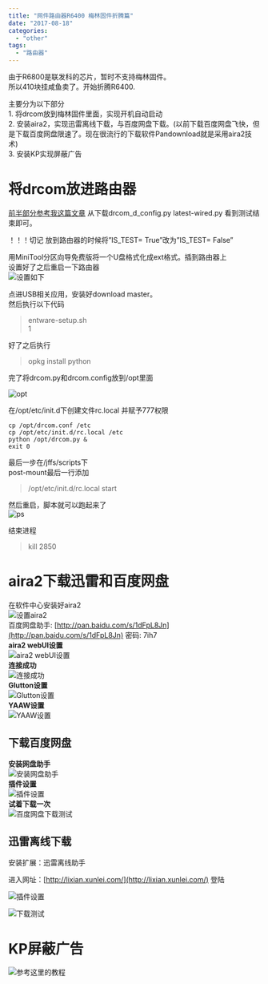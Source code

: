 ```yaml
---
title: "网件路由器R6400 梅林固件折腾篇"
date: "2017-08-18"
categories: 
  - "other"
tags: 
  - "路由器"
---
```


由于R6800是联发科的芯片，暂时不支持梅林固件。  
所以410块挂咸鱼卖了。开始折腾R6400.

主要分为以下部分  
1\. 将drcom放到梅林固件里面，实现开机自动启动  
2\. 安装aira2，实现迅雷离线下载，与百度网盘下载。(以前下载百度网盘飞快，但是下载百度网盘限速了。现在很流行的下载软件Pandownload就是采用aira2技术)  
3\. 安装KP实现屏蔽广告

# 将drcom放进路由器

[前半部分参考我这篇文章](http://blog.csdn.net/qq_15654993/article/details/75267555) 从下载drcom\_d\_config.py latest-wired.py 看到测试结束即可。

！！！切记 放到路由器的时候将”IS\_TEST= True”改为”IS\_TEST= False”

用MiniTool分区向导免费版将一个U盘格式化成ext格式。插到路由器上  
设置好了之后重启一下路由器  
![设置如下](http://img.blog.csdn.net/20170818094751177?watermark/2/text/aHR0cDovL2Jsb2cuY3Nkbi5uZXQvcXFfMTU2NTQ5OTM=/font/5a6L5L2T/fontsize/400/fill/I0JBQkFCMA==/dissolve/70/gravity/SouthEast)

点进USB相关应用，安装好download master。  
然后执行以下代码

> entware-setup.sh  
> 1

好了之后执行

> opkg install python

完了将drcom.py和drcom.config放到/opt里面

![opt](http://img.blog.csdn.net/20170818095309401?watermark/2/text/aHR0cDovL2Jsb2cuY3Nkbi5uZXQvcXFfMTU2NTQ5OTM=/font/5a6L5L2T/fontsize/400/fill/I0JBQkFCMA==/dissolve/70/gravity/SouthEast)

在/opt/etc/init.d下创建文件rc.local 并赋予777权限

```
cp /opt/drcom.conf /etc
cp /opt/etc/init.d/rc.local /etc
python /opt/drcom.py &
exit 0
```

最后一步在/jffs/scripts下  
post-mount最后一行添加

> /opt/etc/init.d/rc.local start

然后重启，脚本就可以跑起来了  
![ps](http://img.blog.csdn.net/20170818095712582?watermark/2/text/aHR0cDovL2Jsb2cuY3Nkbi5uZXQvcXFfMTU2NTQ5OTM=/font/5a6L5L2T/fontsize/400/fill/I0JBQkFCMA==/dissolve/70/gravity/SouthEast)

结束进程

> kill 2850

# aira2下载迅雷和百度网盘

在软件中心安装好aira2  
![设置aira2](http://img.blog.csdn.net/20170818100419080?watermark/2/text/aHR0cDovL2Jsb2cuY3Nkbi5uZXQvcXFfMTU2NTQ5OTM=/font/5a6L5L2T/fontsize/400/fill/I0JBQkFCMA==/dissolve/70/gravity/SouthEast)  
百度网盘助手: [http://pan.baidu.com/s/1dFpL8Jn](http://pan.baidu.com/s/1dFpL8Jn) 密码: 7ih7  
**aira2 webUI设置**  
![aira2 webUI设置](http://img.blog.csdn.net/20170818101016424?watermark/2/text/aHR0cDovL2Jsb2cuY3Nkbi5uZXQvcXFfMTU2NTQ5OTM=/font/5a6L5L2T/fontsize/400/fill/I0JBQkFCMA==/dissolve/70/gravity/SouthEast)  
**连接成功**  
![连接成功](http://img.blog.csdn.net/20170818101039979?watermark/2/text/aHR0cDovL2Jsb2cuY3Nkbi5uZXQvcXFfMTU2NTQ5OTM=/font/5a6L5L2T/fontsize/400/fill/I0JBQkFCMA==/dissolve/70/gravity/SouthEast)  
**Glutton设置**  
![Glutton设置](http://img.blog.csdn.net/20170818101056957?watermark/2/text/aHR0cDovL2Jsb2cuY3Nkbi5uZXQvcXFfMTU2NTQ5OTM=/font/5a6L5L2T/fontsize/400/fill/I0JBQkFCMA==/dissolve/70/gravity/SouthEast)  
**YAAW设置**  
![YAAW设置](http://img.blog.csdn.net/20170818101133210?watermark/2/text/aHR0cDovL2Jsb2cuY3Nkbi5uZXQvcXFfMTU2NTQ5OTM=/font/5a6L5L2T/fontsize/400/fill/I0JBQkFCMA==/dissolve/70/gravity/SouthEast)

## 下载百度网盘

**安装网盘助手**  
![安装网盘助手](http://img.blog.csdn.net/20170818100232178?watermark/2/text/aHR0cDovL2Jsb2cuY3Nkbi5uZXQvcXFfMTU2NTQ5OTM=/font/5a6L5L2T/fontsize/400/fill/I0JBQkFCMA==/dissolve/70/gravity/SouthEast)  
**插件设置**  
![插件设置](http://img.blog.csdn.net/20170818101527185?watermark/2/text/aHR0cDovL2Jsb2cuY3Nkbi5uZXQvcXFfMTU2NTQ5OTM=/font/5a6L5L2T/fontsize/400/fill/I0JBQkFCMA==/dissolve/70/gravity/SouthEast)  
**试着下载一次**  
![百度网盘下载测试](http://img.blog.csdn.net/20170818102740070?watermark/2/text/aHR0cDovL2Jsb2cuY3Nkbi5uZXQvcXFfMTU2NTQ5OTM=/font/5a6L5L2T/fontsize/400/fill/I0JBQkFCMA==/dissolve/70/gravity/SouthEast)

## 迅雷离线下载

安装扩展：迅雷离线助手

进入网址：[http://lixian.xunlei.com/](http://lixian.xunlei.com/) 登陆

![插件设置](http://img.blog.csdn.net/20170818103135393?watermark/2/text/aHR0cDovL2Jsb2cuY3Nkbi5uZXQvcXFfMTU2NTQ5OTM=/font/5a6L5L2T/fontsize/400/fill/I0JBQkFCMA==/dissolve/70/gravity/SouthEast)

![下载测试](http://img.blog.csdn.net/20170818103209881?watermark/2/text/aHR0cDovL2Jsb2cuY3Nkbi5uZXQvcXFfMTU2NTQ5OTM=/font/5a6L5L2T/fontsize/400/fill/I0JBQkFCMA==/dissolve/70/gravity/SouthEast)

# KP屏蔽广告

![参考这里的教程](http://img.blog.csdn.net/20170818103635094?watermark/2/text/aHR0cDovL2Jsb2cuY3Nkbi5uZXQvcXFfMTU2NTQ5OTM=/font/5a6L5L2T/fontsize/400/fill/I0JBQkFCMA==/dissolve/70/gravity/SouthEast)
